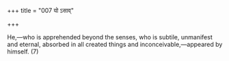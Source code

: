 +++
title = "007 यो ऽसाव्"

+++

He,—who is apprehended beyond the senses, who is subtile, unmanifest and eternal, absorbed in all created things and inconceivable,—appeared by himself. (7)